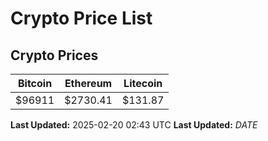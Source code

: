 # Crypto Price List

## Crypto Prices
| Bitcoin | Ethereum | Litecoin |
| ------- | -------- | -------- |
| $96911 | $2730.41 | $131.87 |
**Last Updated:** 2025-02-20 02:43 UTC
**Last Updated:** $DATE$
